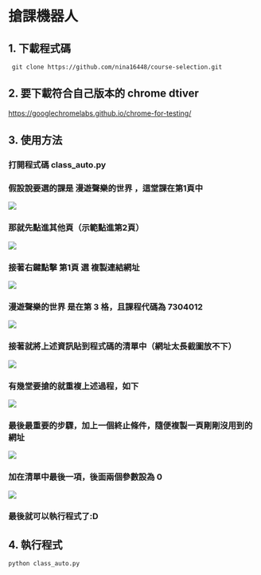 # 搶課機器人

## 1. 下載程式碼
` git clone https://github.com/nina16448/course-selection.git`

## 2. 要下載符合自己版本的 chrome dtiver
https://googlechromelabs.github.io/chrome-for-testing/

## 3. 使用方法

### 打開程式碼 class_auto.py

### 假設說要選的課是 **漫遊聲樂的世界** ，這堂課在第1頁中
![](https://i.imgur.com/yoecc1P.png)

### 那就先點進其他頁（示範點進第2頁）
![](https://i.imgur.com/Hhg9BJQ.png)

### 接著右鍵點擊 **第1頁** 選 **複製連結網址**
![](https://i.imgur.com/8iaxSSd.jpeg)

###  **漫遊聲樂的世界** 是在第 $3$ 格，且課程代碼為 $7304012$
![](https://i.imgur.com/Xcr6HCI.png)


### 接著就將上述資訊貼到程式碼的清單中（網址太長截圖放不下）
![](https://i.imgur.com/tyi9cmj.png)

### 有幾堂要搶的就重複上述過程，如下
![](https://i.imgur.com/oQUM2mK.png)



### 最後最重要的步驟，加上一個終止條件，隨便複製一頁剛剛沒用到的網址
![](https://i.imgur.com/TfRfON8.jpeg)

### 加在清單中最後一項，後面兩個參數設為 $0$
![](https://i.imgur.com/CeGjFD0.png)

### 最後就可以執行程式了:D

## 4. 執行程式
`python class_auto.py`